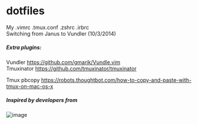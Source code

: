 dotfiles
========

My .vimrc .tmux.conf .zshrc .irbrc<br />
Switching from Janus to Vundler (10/3/2014)

##### Extra plugins:

Vundler
https://github.com/gmarik/Vundle.vim<br />
Tmuxinator
https://github.com/tmuxinator/tmuxinator

Tmux pbcopy
https://robots.thoughtbot.com/how-to-copy-and-paste-with-tmux-on-mac-os-x


##### Inspired by developers from


![image](https://camo.githubusercontent.com/23e90466577ec68e58aa328113e15b756cd0c946/687474703a2f2f74686f75676874626f742e636f6d2f696d616765732f746d2f6c6f676f2e706e67)
